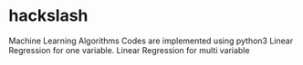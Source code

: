 # hackslash
Machine Learning Algorithms
Codes are implemented using python3
Linear Regression for one variable.
Linear Regression for multi variable
